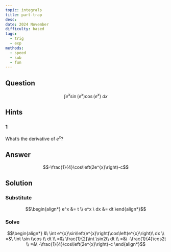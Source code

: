 ```yaml
---
topic: integrals
title: part-trap
desc: 
date: 2024 November
difficulty: based
tags:
  - trig
  - exp
methods:
  - speed
  - sub
  - fun
---
```



## Question
```math
\int e^{x}\sin\left(e^{x}\right)\cos\left(e^{x}\right)\ dx
```


## Hints

### 1
What’s the derivative of $e^x$?


## Answer
```math
-\frac{1}{4}\cos\left(2e^{x}\right)-c
```


## Solution

### Substitute
```math
\begin{align*}
  e^x &= t
  \\ e^x \ dx &= dt
\end{align*}
```

### Solve
```math
\begin{align*}
  &\ \int e^{x}\sin\left(e^{x}\right)\cos\left(e^{x}\right)\ dx
  \\ =&\ \int \sin t\cos t\ dt
  \\ =&\ \frac{1}{2}\int \sin2t\ dt
  \\ =&\ -\frac{1}{4}\cos2t
  \\ =&\ -\frac{1}{4}\cos\left(2e^{x}\right)-c
\end{align*}
```

